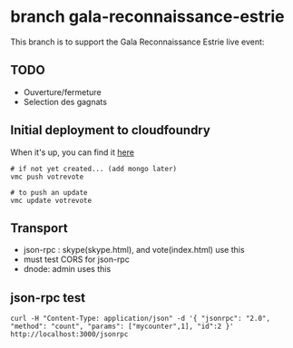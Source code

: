 # branch gala-reconnaissance-estrie

This branch is to support the Gala Reconnaissance Estrie live event:

## TODO
* Ouverture/fermeture
* Selection des gagnats

## Initial deployment to cloudfoundry
When it's up, you can find it [here](http://votrevote.cloudfoundry.com)

    # if not yet created... (add mongo later)
    vmc push votrevote

    # to push an update
    vmc update votrevote



## Transport 
* json-rpc  : skype(skype.html), and vote(index.html) use this
* must test CORS for json-rpc
* dnode: admin uses this

## json-rpc test

    curl -H "Content-Type: application/json" -d '{ "jsonrpc": "2.0", "method": "count", "params": ["mycounter",1], "id":2 }' http://localhost:3000/jsonrpc

